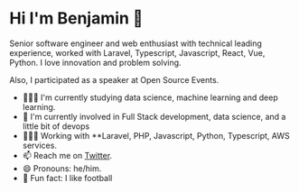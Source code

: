# Hi I'm Benjamin 👋

Senior software engineer and web enthusiast with technical leading experience, worked with Laravel, Typescript, Javascript, React, Vue, Python. I love innovation and problem solving.

Also, I participated as a speaker at Open Source Events.  

- 👨🏽‍🏫  I'm currently studying data science, machine learning and deep learning.
- 🌱  I'm currently involved in Full Stack development, data science, and a little bit of devops
- 👨🏽‍💻  Working with **Laravel, PHP, Javascript, Python, Typescript, AWS services.
- 📫  Reach me on [Twitter](https://twitter.com/benjachods).
- 😄 Pronouns: he/him.
- 🧱 Fun fact: I like football
